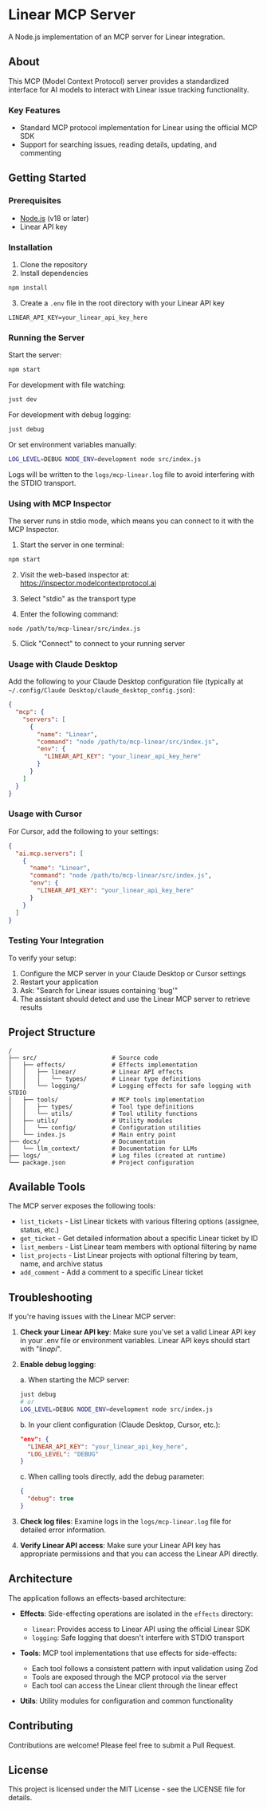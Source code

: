 # Linear MCP Server

A Node.js implementation of an MCP server for Linear integration.

## About

This MCP (Model Context Protocol) server provides a standardized interface for
AI models to interact with Linear issue tracking functionality.

### Key Features

- Standard MCP protocol implementation for Linear using the official MCP SDK
- Support for searching issues, reading details, updating, and commenting

## Getting Started

### Prerequisites

- [Node.js](https://nodejs.org/) (v18 or later)
- Linear API key

### Installation

1. Clone the repository
2. Install dependencies

```bash
npm install
```

3. Create a `.env` file in the root directory with your Linear API key

```
LINEAR_API_KEY=your_linear_api_key_here
```

### Running the Server

Start the server:

```bash
npm start
```

For development with file watching:

```bash
just dev
```

For development with debug logging:

```bash
just debug
```

Or set environment variables manually:

```bash
LOG_LEVEL=DEBUG NODE_ENV=development node src/index.js
```

Logs will be written to the `logs/mcp-linear.log` file to avoid interfering with the STDIO transport.

### Using with MCP Inspector

The server runs in stdio mode, which means you can connect to it with the MCP Inspector.

1. Start the server in one terminal:

```bash
npm start
```

2. Visit the web-based inspector at: https://inspector.modelcontextprotocol.ai

3. Select "stdio" as the transport type

4. Enter the following command:

```
node /path/to/mcp-linear/src/index.js
```

5. Click "Connect" to connect to your running server

### Usage with Claude Desktop

Add the following to your Claude Desktop configuration file (typically at
`~/.config/Claude Desktop/claude_desktop_config.json`):

```json
{
  "mcp": {
    "servers": [
      {
        "name": "Linear",
        "command": "node /path/to/mcp-linear/src/index.js",
        "env": {
          "LINEAR_API_KEY": "your_linear_api_key_here"
        }
      }
    ]
  }
}
```

### Usage with Cursor

For Cursor, add the following to your settings:

```json
{
  "ai.mcp.servers": [
    {
      "name": "Linear",
      "command": "node /path/to/mcp-linear/src/index.js",
      "env": {
        "LINEAR_API_KEY": "your_linear_api_key_here"
      }
    }
  ]
}
```

### Testing Your Integration

To verify your setup:

1. Configure the MCP server in your Claude Desktop or Cursor settings
2. Restart your application
3. Ask: "Search for Linear issues containing 'bug'"
4. The assistant should detect and use the Linear MCP server to retrieve results

## Project Structure

```
/
├── src/                     # Source code
│   ├── effects/             # Effects implementation
│   │   ├── linear/          # Linear API effects
│   │   │   └── types/       # Linear type definitions
│   │   └── logging/         # Logging effects for safe logging with STDIO
│   ├── tools/               # MCP tools implementation
│   │   ├── types/           # Tool type definitions
│   │   └── utils/           # Tool utility functions
│   ├── utils/               # Utility modules
│   │   └── config/          # Configuration utilities
│   └── index.js             # Main entry point
├── docs/                    # Documentation
│   └── llm_context/         # Documentation for LLMs
├── logs/                    # Log files (created at runtime)
└── package.json             # Project configuration
```

## Available Tools

The MCP server exposes the following tools:

- `list_tickets` - List Linear tickets with various filtering options (assignee, status, etc.)
- `get_ticket` - Get detailed information about a specific Linear ticket by ID
- `list_members` - List Linear team members with optional filtering by name
- `list_projects` - List Linear projects with optional filtering by team, name, and archive status
- `add_comment` - Add a comment to a specific Linear ticket

## Troubleshooting

If you're having issues with the Linear MCP server:

1. **Check your Linear API key**: Make sure you've set a valid Linear API key in your .env file or environment variables. Linear API keys should start with "lin*api*".

2. **Enable debug logging**:

   a. When starting the MCP server:

   ```bash
   just debug
   # or
   LOG_LEVEL=DEBUG NODE_ENV=development node src/index.js
   ```

   b. In your client configuration (Claude Desktop, Cursor, etc.):

   ```json
   "env": {
     "LINEAR_API_KEY": "your_linear_api_key_here",
     "LOG_LEVEL": "DEBUG"
   }
   ```

   c. When calling tools directly, add the debug parameter:

   ```json
   {
     "debug": true
   }
   ```

3. **Check log files**: Examine logs in the `logs/mcp-linear.log` file for detailed error information.

4. **Verify Linear API access**: Make sure your Linear API key has appropriate permissions and that you can access the Linear API directly.

## Architecture

The application follows an effects-based architecture:

- **Effects**: Side-effecting operations are isolated in the `effects` directory:

  - `linear`: Provides access to Linear API using the official Linear SDK
  - `logging`: Safe logging that doesn't interfere with STDIO transport

- **Tools**: MCP tool implementations that use effects for side-effects:
  - Each tool follows a consistent pattern with input validation using Zod
  - Tools are exposed through the MCP protocol via the server
  - Each tool can access the Linear client through the linear effect

- **Utils**: Utility modules for configuration and common functionality

## Contributing

Contributions are welcome! Please feel free to submit a Pull Request.

## License

This project is licensed under the MIT License - see the LICENSE file for
details.
